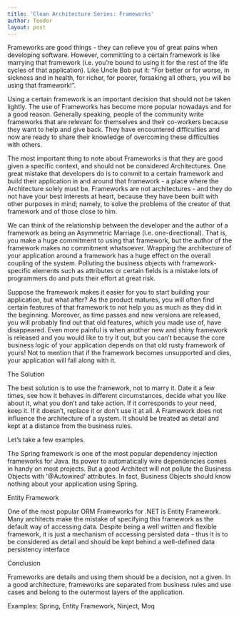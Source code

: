 ```yaml
---
title: 'Clean Architecture Series: Frameworks'
author: Teodor
layout: post
---
```


Frameworks are good things - they can relieve you of great pains when developing software. However, committing to a certain framework is like marrying that framework (i.e. you’re bound to using it for the rest of the life cycles of that application). Like Uncle Bob put it: “For better or for worse, in sickness and in health, for richer, for poorer, forsaking all others, you will be using that framework!”. 

Using a certain framework is an important decision that should not be taken lightly. The use of Frameworks has become more popular nowadays and for a good reason. Generally speaking, people of the community write frameworks that are relevant for themselves and their co-workers because they want to help and give back. They have encountered difficulties and now are ready to share their knowledge of overcoming these difficulties with others. 

The most important thing to note about Frameworks is that they are good given a specific context, and should not be considered Architectures. One great mistake that developers do is to commit to a certain framework and build their application in and around that framework - a place where the Architecture solely must be. 
Frameworks are not architectures - and they do not have your best interests at heart, because they have been built with other purposes in mind; namely, to solve the problems of the creator of that framework and of those close to him.

We can think of the relationship between the developer and the author of a framework as being an Asymmetric Marriage (i.e. one-directional). That is, you make a huge commitment to using that framework, but the author of the framework makes no commitment whatsoever. 
Wrapping the architecture of your application around a framework has a huge effect on the overall coupling of the system. Polluting the business objects with framework-specific elements such as attributes or certain fields is a mistake lots of programmers do and puts their effort at great risk.

Suppose the framework makes it easier for you to start building your application, but what after? As the product matures, you will often find certain features of that framework to not help you as much as they did in the beginning. Moreover, as time passes and new versions are released, you will probably find out that old features, which you made use of, have disappeared. Even more painful is when another new and shiny framework is released and you would like to try it out, but you can’t because the core business logic of your application depends on that old rusty framework of yours! Not to mention that if the framework becomes unsupported and dies, your application will fall along with it.

The Solution

The best solution is to use the framework, not to marry it. Date it a few times, see how it behaves in different circumstances, decide what you like about it, what you don’t and take action. If it corresponds to your need, keep it. If it doesn’t, replace it or don’t use it at all.
A Framework does not influence the architecture of a system. It should be treated as detail and kept at a distance from the business rules. 

Let’s take a few examples.

The Spring framework is one of the most popular dependency injection frameworks for Java. Its power to automatically wire dependencies comes in handy on most projects. But a good Architect will not pollute the Business Objects with '@Autowired' attributes. In fact, Business Objects should know nothing about your application using Spring.

Entity Framework

One of the most popular ORM Frameworks for .NET is Entity Framework. Many architects make the mistake of specifying this framework as the default way of accessing data. Despite being a well written and flexible framework, it is just a mechanism of accessing persisted data - thus it is to be considered as detail and should be kept behind a well-defined data persistency interface

Conclusion

Frameworks are details and using them should be a decision, not a given. In a good architecture, frameworks are separated from business rules and use cases and belong to the outermost layers of the application.

Examples: Spring, Entity Framework, Ninject, Moq
